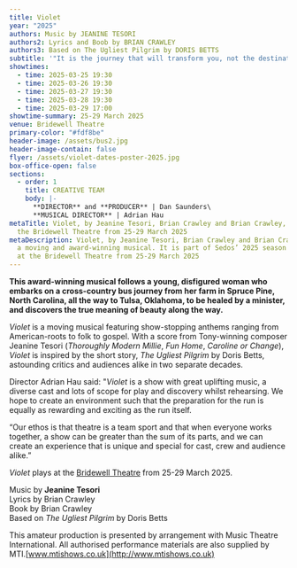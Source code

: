 ```yaml
---
title: Violet
year: "2025"
authors: Music by JEANINE TESORI
authors2: Lyrics and Boob by BRIAN CRAWLEY
authors3: Based on The Ugliest Pilgrim by DORIS BETTS
subtitle: '"It is the journey that will transform you, not the destination"'
showtimes:
  - time: 2025-03-25 19:30
  - time: 2025-03-26 19:30
  - time: 2025-03-27 19:30
  - time: 2025-03-28 19:30
  - time: 2025-03-29 17:00
showtime-summary: 25-29 March 2025
venue: Bridewell Theatre
primary-color: "#fdf8be"
header-image: /assets/bus2.jpg
header-image-contain: false
flyer: /assets/violet-dates-poster-2025.jpg
box-office-open: false
sections:
  - order: 1
    title: CREATIVE TEAM
    body: |-
      **DIRECTOR** and **PRODUCER** | Dan Saunders\
      **MUSICAL DIRECTOR** | Adrian Hau
metaTitle: Violet, by Jeanine Tesori, Brian Crawley and Brian Crawley, plays at
  the Bridewell Theatre from 25-29 March 2025
metaDescription: Violet, by Jeanine Tesori, Brian Crawley and Brian Crawley, is
  a moving and award-winning musical. It is part of Sedos’ 2025 season and plays
  at the Bridewell Theatre from 25-29 March 2025
---
```

**This award-winning musical follows a young, disfigured woman who embarks on a cross-country bus journey from her farm in Spruce Pine, North Carolina, all the way to Tulsa, Oklahoma, to be healed by a minister, and discovers the true meaning of beauty along the way.**

*Violet* is a moving musical featuring show-stopping anthems ranging from American-roots to folk to gospel. With a score from Tony-winning composer Jeanine Tesori (*Thoroughly Modern Millie*, *Fun Home*, *Caroline or Change*), *Violet* is inspired by the short story, *The Ugliest Pilgrim* by Doris Betts, astounding critics and audiences alike in two separate decades.

Director Adrian Hau said: "*Violet* is a show with great uplifting music, a diverse cast and lots of scope for play and discovery whilst rehearsing. We hope to create an environment such that the preparation for the run is equally as rewarding and exciting as the run itself. 

“Our ethos is that theatre is a team sport and that when everyone works together, a show can be greater than the sum of its parts, and we can create an experience that is unique and special for cast, crew and audience alike.”

*Violet* plays at the [Bridewell Theatre](https://www.sedos.co.uk/venues/bridewell) from 25-29 March 2025.

Music by **Jeanine Tesori**\
Lyrics by Brian Crawley\
Book by Brian Crawley\
Based on *The Ugliest Pilgrim* by Doris Betts

This amateur production is presented by arrangement with Music Theatre International. All authorised performance materials are also supplied by MTI.[www.mtishows.co.uk](http://www.mtishows.co.uk)